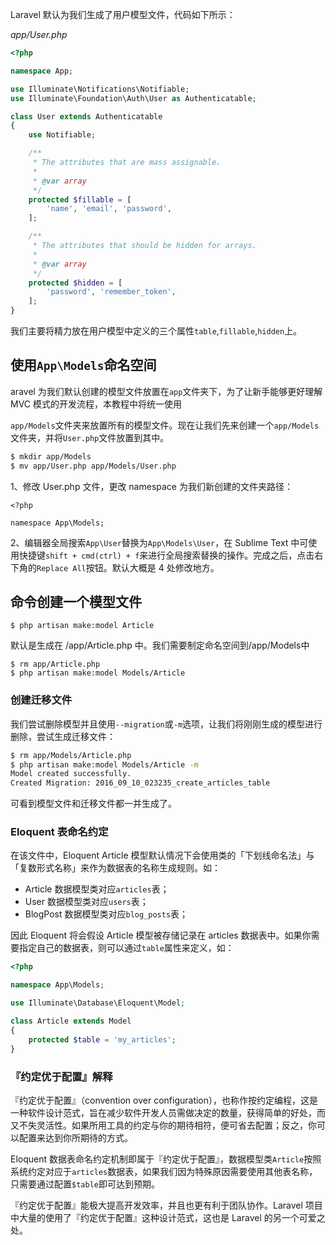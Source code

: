 Laravel 默认为我们生成了用户模型文件，代码如下所示：

_app/User.php_

```php
<?php

namespace App;

use Illuminate\Notifications\Notifiable;
use Illuminate\Foundation\Auth\User as Authenticatable;

class User extends Authenticatable
{
    use Notifiable;

    /**
     * The attributes that are mass assignable.
     *
     * @var array
     */
    protected $fillable = [
        'name', 'email', 'password',
    ];

    /**
     * The attributes that should be hidden for arrays.
     *
     * @var array
     */
    protected $hidden = [
        'password', 'remember_token',
    ];
}
```

我们主要将精力放在用户模型中定义的三个属性`table`,`fillable`,`hidden`上。

## 使用`App\Models`命名空间

aravel 为我们默认创建的模型文件放置在`app`文件夹下，为了让新手能够更好理解 MVC 模式的开发流程，本教程中将统一使用

`app/Models`文件夹来放置所有的模型文件。现在让我们先来创建一个`app/Models`文件夹，并将`User.php`文件放置到其中。

```bash
$ mkdir app/Models
$ mv app/User.php app/Models/User.php
```

1、修改 User.php 文件，更改 namespace 为我们新创建的文件夹路径：

```
<?php

namespace App\Models;
```

2、编辑器全局搜索`App\User`替换为`App\Models\User`，在 Sublime Text 中可使用快捷键`shift + cmd(ctrl) + f`来进行全局搜索替换的操作。完成之后，点击右下角的`Replace All`按钮。默认大概是 4 处修改地方。

## 命令创建一个模型文件

```
$ php artisan make:model Article
```

默认是生成在 /app/Article.php 中。我们需要制定命名空间到/app/Models中

```
$ rm app/Article.php
$ php artisan make:model Models/Article
```

### 创建迁移文件

我们尝试删除模型并且使用`--migration`或`-m`选项，让我们将刚刚生成的模型进行删除，尝试生成迁移文件：

```bash
$ rm app/Models/Article.php
$ php artisan make:model Models/Article -m
Model created successfully.
Created Migration: 2016_09_10_023235_create_articles_table
```

可看到模型文件和迁移文件都一并生成了。

### Eloquent 表命名约定

在该文件中，Eloquent Article 模型默认情况下会使用类的「下划线命名法」与「复数形式名称」来作为数据表的名称生成规则。如：

* Article 数据模型类对应`articles`表；
* User 数据模型类对应`users`表；
* BlogPost 数据模型类对应`blog_posts`表；

因此 Eloquent 将会假设 Article 模型被存储记录在 articles 数据表中。如果你需要指定自己的数据表，则可以通过`table`属性来定义，如：

```php
<?php

namespace App\Models;

use Illuminate\Database\Eloquent\Model;

class Article extends Model
{
    protected $table = 'my_articles';
}
```

### 『约定优于配置』解释

『约定优于配置』（convention over configuration），也称作按约定编程，这是一种软件设计范式，旨在减少软件开发人员需做决定的数量，获得简单的好处，而又不失灵活性。如果所用工具的约定与你的期待相符，便可省去配置；反之，你可以配置来达到你所期待的方式。

Eloquent 数据表命名约定机制即属于『约定优于配置』，数据模型类`Article`按照系统约定对应于`articles`数据表，如果我们因为特殊原因需要使用其他表名称，只需要通过配置`$table`即可达到预期。

『约定优于配置』能极大提高开发效率，并且也更有利于团队协作。Laravel 项目中大量的使用了『约定优于配置』这种设计范式，这也是 Laravel 的另一个可爱之处。

